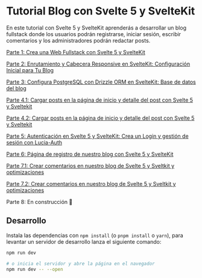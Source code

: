 # Tutorial Blog con Svelte 5 y SvelteKit

En este tutorial con Svelte 5 y SvelteKit aprenderás a desarrollar un blog fullstack donde los usuarios podrán registrarse, iniciar sesión, escribir comentarios y los administradores podrán redactar posts.

[Parte 1: Crea una Web Fullstack con Svelte 5 y SvelteKit](https://cosasdedevs.com/posts/web-fullstack-svelte-5-sveltekit/)

[Parte 2: Enrutamiento y Cabecera Responsive en SvelteKit: Configuración Inicial para Tu Blog](https://cosasdedevs.com/posts/enrutamiento-cabecera-sveltekit-configuracion-inicial-blog/)

[Parte 3: Configura PostgreSQL con Drizzle ORM en SvelteKit: Base de datos del blog](https://cosasdedevs.com/posts/postgresql-drizzle-orm-sveltekit/)

[Parte 4.1: Cargar posts en la página de inicio y detalle del post con Svelte 5 y Sveltekit](https://cosasdedevs.com/posts/parte-1-cargar-posts-pagina-inicio-detalle-post-svelte-5-sveltekit/)

[Parte 4.2: Cargar posts en la página de inicio y detalle del post con Svelte 5 y Sveltekit](https://cosasdedevs.com/posts/parte-2-cargar-posts-pagina-inicio-detalle-post-svelte-5-sveltekit/)

[Parte 5: Autenticación en Svelte 5 y SvelteKit: Crea un Login y gestión de sesión con Lucia-Auth](https://cosasdedevs.com/posts/autenticacion-svelte-5-sveltekit-login-gestion-sesion-lucia-auth/)

[Parte 6: Página de registro de nuestro blog con Svelte 5 y SvelteKit](https://cosasdedevs.com/posts/pagina-registro-blog-svelte-5-sveltekit/)

[Parte 7.1: Crear comentarios en nuestro blog de Svelte 5 y Sveltkit y optimizaciones](https://cosasdedevs.com/posts/parte-1-crear-comentarios-blog-svelte-5-sveltkit-optimizaciones/)

[Parte 7.2: Crear comentarios en nuestro blog de Svelte 5 y Sveltkit y optimizaciones](https://cosasdedevs.com/posts/parte-2-crear-comentarios-blog-svelte-5-sveltkit-optimizaciones/)

Parte 8: En construcción 👷

## Desarrollo

Instala las dependencias con `npm install` (o `pnpm install` o `yarn`), para levantar un servidor de desarrollo lanza el siguiente comando:

```bash
npm run dev

# o inicia el servidor y abre la página en el navegador
npm run dev -- --open
```
